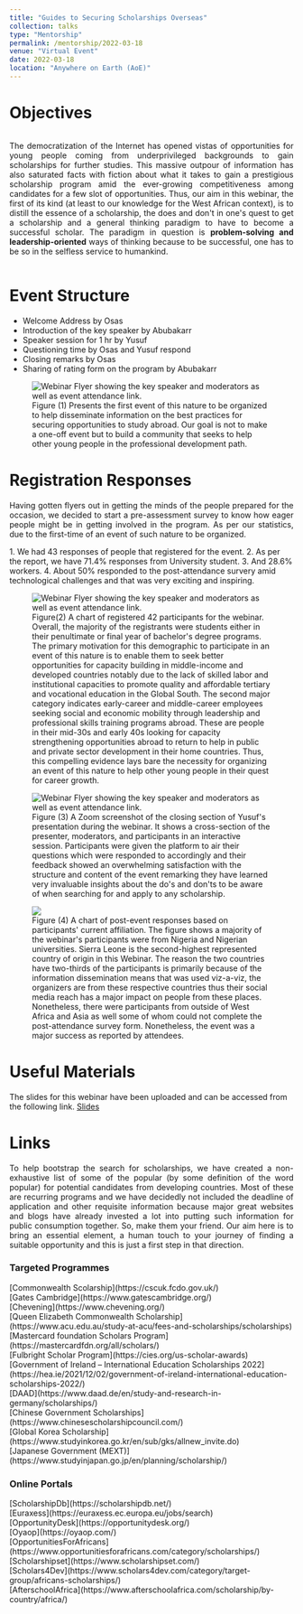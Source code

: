 ```yaml
---
title: "Guides to Securing Scholarships Overseas"
collection: talks
type: "Mentorship"
permalink: /mentorship/2022-03-18
venue: "Virtual Event"
date: 2022-03-18
location: "Anywhere on Earth (AoE)"
---
```


Objectives
======
<div class='row' style="display:flex;flex-direction: row;">
  <div class='col' style='width: 100%;'>
      <p style='text-align:justify;'>
The democratization of the Internet has opened vistas of opportunities for young people coming from underprivileged backgrounds to gain scholarships for further studies. This massive outpour of information has also saturated facts with fiction about what it takes to gain a prestigious scholarship program amid the ever-growing competitiveness among candidates for a few slot of opportunities. Thus, our aim in this webinar, the first of its kind (at least to our knowledge for the West African context), is to distill the essence of a scholarship, the does and don't in one's quest to get a scholarship and a general thinking paradigm to have to become a successful scholar. The paradigm in question is <b>problem-solving and leadership-oriented</b> ways of thinking because to be successful, one has to be so in the selfless service to humankind. 
      </p>
  </div>
</div>

Event Structure
======
- Welcome Address by Osas
- Introduction of the key speaker by Abubakarr
- Speaker session for 1 hr by Yusuf
- Questioning time by Osas and Yusuf respond
- Closing remarks by Osas
- Sharing of rating form on the program by Abubakarr

<figure id="flyer">
  <img src="http://yusufbrima.github.io/images/scholarship_flyer.jpg" alt="Webinar Flyer showing the key speaker and moderators as well as event attendance link.">
  <figcaption>Figure (1) Presents the first event of this nature to be organized to help disseminate information on the best practices for securing opportunities to study abroad. Our goal is not to make a one-off event but to build a community that seeks to help other young people in the professional development path.</figcaption>
</figure>

Registration Responses
======
<p style='text-align:justify;'>
Having gotten flyers out in getting the minds of the people prepared for the occasion, we decided to start a pre-assessment survey to know how eager people might be in getting involved in the program. As per our statistics, due to the first-time of an event of such nature to be organized.
</p>
1. We had 43 responses of people that registered for the event.
2. As per the report, we have 71.4% responses from University student.
3. And 28.6% workers.
4. About 50% responded to the post-attendance survery amid technological challenges and that was very exciting and inspiring.

<figure id="participation">
  <img src="http://yusufbrima.github.io/images/participation.svg" alt="Webinar Flyer showing the key speaker and moderators as well as event attendance link.">
  <figcaption>Figure(2) A chart of registered 42 participants for the webinar. Overall, the majority of the registrants were students either in their penultimate or final year of bachelor's degree programs. The primary motivation for this demographic to participate in an event of this nature is to enable them to seek better opportunities for capacity building in middle-income and developed countries notably due to the lack of skilled labor and institutional capacities to promote quality and affordable tertiary and vocational education in the Global South. The second major category indicates early-career and middle-career employees seeking social and economic mobility through leadership and professional skills training programs abroad. These are people in their mid-30s and early 40s looking for capacity strengthening opportunities abroad to return to help in public and private sector development in their home countries. Thus, this compelling evidence lays bare the necessity for organizing an event of this nature to help other young people in their quest for career growth.</figcaption>
</figure>
<figure id="screenshot">
  <img src="http://yusufbrima.github.io/images/screenshot.svg" alt="Webinar Flyer showing the key speaker and moderators as well as event attendance link.">
  <figcaption>Figure (3) A Zoom screenshot of the closing section of Yusuf's presentation during the webinar. It shows a cross-section of the presenter, moderators, and participants in an interactive session. Participants were given the platform to air their questions which were responded to accordingly and their feedback showed an overwhelming satisfaction with the structure and content of the event remarking they have learned very invaluable insights about the do's and don'ts to be aware of when searching for and apply to any scholarship.</figcaption>
</figure>

<figure id="institution">
 <img src="http://yusufbrima.github.io/images/institution.svg" />
<figcaption>Figure (4) A chart of post-event responses based on participants' current affiliation. The figure shows a majority of the webinar's participants were from Nigeria and Nigerian universities. Sierra Leone is the second-highest represented country of origin in this Webinar. The reason the two countries have two-thirds of the participants is primarily because of the information dissemination means that was used viz-a-viz, the organizers are from these respective countries thus their social media reach has a major impact on people from these places. Nonetheless, there were participants from outside of West Africa and Asia as well some of whom could not complete the post-attendance survey form.  Nonetheless, the event was a major success as reported by attendees.</figcaption>
</figure>


Useful Materials
======
The slides for this webinar have been uploaded and can be accessed from the following link.
[Slides](http://yusufbrima.github.io/files/slide_deck.pdf)


Links
======
<p style='text-align:justify;'>
To help bootstrap the search for scholarships, we have created a non-exhaustive list of some of the popular (by some definition of the word popular) for potential candidates from developing countries. Most of these are recurring programs and we have decidedly not included the deadline of application and other requisite information because major great websites and blogs have already invested a lot into putting such information for public consumption together. So, make them your friend. Our aim here is to bring an essential element, a human touch to your journey of finding a suitable opportunity and this is just a first step in that direction.
</p>
<h3>Targeted Programmes</h3>
[Commonwealth Scolarship](https://cscuk.fcdo.gov.uk/) <br />
[Gates Cambridge](https://www.gatescambridge.org/) <br />
[Chevening](https://www.chevening.org/) <br />
[Queen Elizabeth Commonwealth Scholarship](https://www.acu.edu.au/study-at-acu/fees-and-scholarships/scholarships) <br />
[Mastercard foundation Scholars Program](https://mastercardfdn.org/all/scholars/) <br />
[Fulbright Scholar Program](https://cies.org/us-scholar-awards) <br />
[Government of Ireland – International Education Scholarships 2022](https://hea.ie/2021/12/02/government-of-ireland-international-education-scholarships-2022/) <br />
[DAAD](https://www.daad.de/en/study-and-research-in-germany/scholarships/) <br />
[Chinese Government Scholarships](https://www.chinesescholarshipcouncil.com/) <br />
[Global Korea Scholarship](https://www.studyinkorea.go.kr/en/sub/gks/allnew_invite.do) <br />
[Japanese Government (MEXT)](https://www.studyinjapan.go.jp/en/planning/scholarship/) <br />


<h3>Online Portals</h3>
[ScholarshipDb](https://scholarshipdb.net/) <br />
[Euraxess](https://euraxess.ec.europa.eu/jobs/search) <br />
[OpportunityDesk](https://opportunitydesk.org/) <br />
[Oyaop](https://oyaop.com/) <br />
[OpportunitiesForAfricans](https://www.opportunitiesforafricans.com/category/scholarships/) <br />
[Scholarshipset](https://www.scholarshipset.com/) <br />
[Scholars4Dev](https://www.scholars4dev.com/category/target-group/africans-scholarships/)<br />
[AfterschoolAfrica](https://www.afterschoolafrica.com/scholarship/by-country/africa/)



